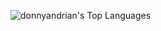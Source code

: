 ![donnyandrian's Top Languages](https://github-readme-stats.vercel.app/api/top-langs/?username=donnyandrian&theme=prussian&show_icons=true&hide_border=true&layout=compact)
